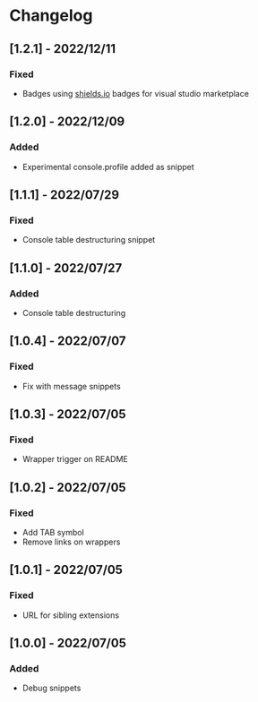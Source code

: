 # Changelog

<!-- http://keepachangelog.com/en/1.0.0/
Added       for new features.
Changed     for changes in existing functionality.
Deprecated  for once-stable features removed in upcoming releases.
Removed     for deprecated features removed in this release.
Fixed       for any bug fixes.
Security    to invite users to upgrade in case of vulnerabilities.
-->

## [1.2.1] - 2022/12/11

### Fixed

- Badges using [shields.io](https://shields.io/) badges for visual studio marketplace

## [1.2.0] - 2022/12/09

### Added

- Experimental console.profile added as snippet

## [1.1.1] - 2022/07/29

### Fixed

- Console table destructuring snippet

## [1.1.0] - 2022/07/27

### Added

- Console table destructuring

## [1.0.4] - 2022/07/07

### Fixed

- Fix with message snippets

## [1.0.3] - 2022/07/05

### Fixed

- Wrapper trigger on README

## [1.0.2] - 2022/07/05

### Fixed

- Add TAB symbol
- Remove links on wrappers

## [1.0.1] - 2022/07/05

### Fixed

- URL for sibling extensions

## [1.0.0] - 2022/07/05

### Added

- Debug snippets
